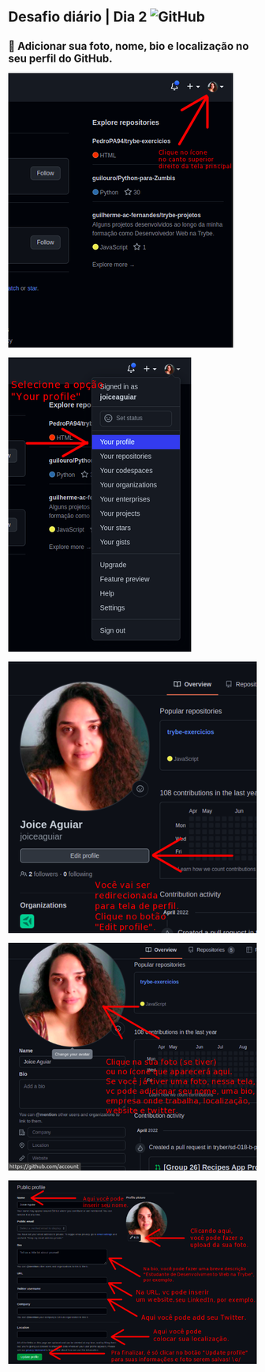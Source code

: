 # Desafio diário | Dia 2 ![GitHub](https://img.shields.io/badge/github-%23121011.svg?style=for-the-badge&logo=github&logoColor=white)


## :seedling: Adicionar sua foto, nome, bio e localização no seu perfil do GitHub.

<img src="./imagens/01.png" /><br/><br/>
<img src="./imagens/02.png" /><br/><br/>
<img src="./imagens/03.png" /><br/><br/>
<img src="./imagens/04.png" /><br/><br/>
<img src="./imagens/05.png" /><br/><br/>